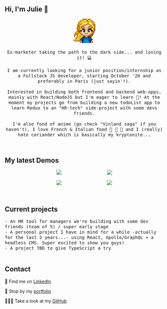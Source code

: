 ## Hi, I'm Julie 👋

<p align="center">
  <img src="https://github.com/jolisdegats/jolisdegats/blob/main/logo-girl-couleur.png" width=70>
  <br><br>
  <samp>
    Ex-marketer taking the path to the dark side... and loving it! 💻 
    <br/>
  <br/>
   I am currently looking for a junior position/internship as a Fullstack JS developer, starting October '20 and preferably in Paris (just sayin'!).
    <br/>
  <br/>
    Interested in building both frontend and backend web-apps, mainly with React/NodeJS but I'm eager to learn 📖! At the moment my projects go from building a new todoList app to learn Redux to an "HR-tech" side-project with some devs friends.
  <br/>
  <br/>
    I'm also fond of anime (go check "Vinland saga" if you haven't), I love French & Italian food 🧀 🍝 🍷  and I (really) hate coriander which is basically my kryptonite...
</p>
  <br/>
  <h2>My latest Demos</h2>
  <pre backgroundColor="#ffffff" align="center"><a href="https://marceau-jolisdegats.netlify.app/"><img src="https://res.cloudinary.com/dqp905mfv/image/upload/v1603452120/portfolio/ReadMe/marceau_cdlfrb.jpg" width=300></a>                 <a href="https://julieszwarc.com"><img src="https://res.cloudinary.com/dqp905mfv/image/upload/v1601871500/portfolio/ReadMe/portfolio_hmx5y8.jpg" width=300></a></pre>
  <pre backgroundColor="#ffffff" align="center"><a href="https://trainline-jolisdegats.netlify.app"><img src="https://res.cloudinary.com/dqp905mfv/image/upload/v1602670774/portfolio/ReadMe/trainline_nt0x19.jpg" width=300></a>                 <a href="https://marvel-jolisdegats.netlify.app/"><img src="https://res.cloudinary.com/dqp905mfv/image/upload/v1601692522/portfolio/ReadMe/marvel_tseusa.jpg" width=300></a></pre>


  <br/>
<h2>Current projects</h2>
 <samp>- An HR tool for managers we're building with some dev friends (team of 5) / super early stage<br/>
- A personal project I have in mind for a while -actually for the last 3 years...- using React, Apollo/GraphQL + a headless CMS. Super excited to show you guys!<br/>
 - A project TBD to give TypeScript a try</samp>

<br/>
  <br/>
<h2>Contact</h2>
<p>💼 Find me on <a href="https://www.linkedin.com/in/julieszwarc/">LinkedIn</a></p>

<p>🦄 Stop by my <a href="https://julieszwarc.com">portfolio</a></p>

<p>👩🏼‍💻 Take a look at my <a href="https://github.com/jolisdegats">GitHub</a></p>
<br/>





<!--
**jolisdegats/jolisdegats** is a ✨ _special_ ✨ repository because its `README.md` (this file) appears on your GitHub profile.

Here are some ideas to get you started:

- 🔭 I’m currently working on ...
- 🌱 I’m currently learning ...
- 👯 I’m looking to collaborate on ...
- 🤔 I’m looking for help with ...
- 💬 Ask me about ...
- 📫 How to reach me: ...
- 😄 Pronouns: ...
- ⚡ Fun fact: ...
-->
